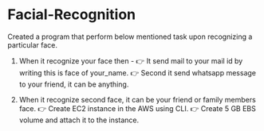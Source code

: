 # Facial-Recognition
Created a program that perform below mentioned task upon recognizing a particular face.
 
1) When it recognize your face then - 
👉 It send mail to your mail id by writing this is face of your_name. 
👉 Second it send whatsapp message to your friend, it can be anything. 

2) When it recognize second face, it can be your friend or family members face.
👉 Create EC2 instance in the AWS using CLI. 
👉 Create 5 GB EBS volume and attach it to the instance. 
